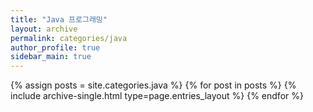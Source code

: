 ```yaml
---
title: "Java 프로그래밍"
layout: archive
permalink: categories/java
author_profile: true
sidebar_main: true
---
```


{% assign posts = site.categories.java %}
{% for post in posts %} {% include archive-single.html type=page.entries_layout %} {% endfor %}
